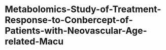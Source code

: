 # Metabolomics-Study-of-Treatment-Response-to-Conbercept-of-Patients-with-Neovascular-Age-related-Macu